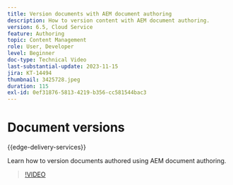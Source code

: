 ```yaml
---
title: Version documents with AEM document authoring
description: How to version content with AEM document authoring.
version: 6.5, Cloud Service
feature: Authoring
topic: Content Management
role: User, Developer
level: Beginner
doc-type: Technical Video
last-substantial-update: 2023-11-15
jira: KT-14494
thumbnail: 3425728.jpeg
duration: 115
exl-id: 0ef31876-5813-4219-b356-cc581544bac3
---
```

# Document versions

{{edge-delivery-services}}

Learn how to version documents authored using AEM document authoring.

>[!VIDEO](https://video.tv.adobe.com/v/3425728/?learn=on)
